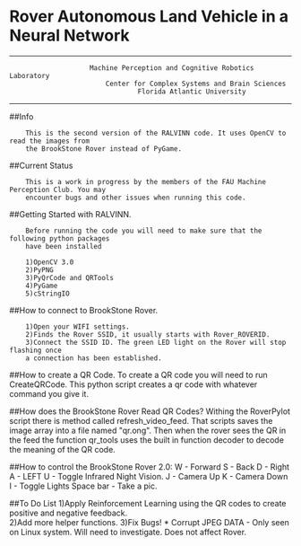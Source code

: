 #                                 Rover Autonomous Land Vehicle in a Neural Network
-------------------------------------------------------

                        Machine Perception and Cognitive Robotics Laboratory
                            Center for Complex Systems and Brain Sciences
                                    Florida Atlantic University
-------------------------------------------------------
##Info

        This is the second version of the RALVINN code. It uses OpenCV to read the images from
        the BrookStone Rover instead of PyGame. 

##Current Status

        This is a work in progress by the members of the FAU Machine Perception Club. You may 
        encounter bugs and other issues when running this code. 

##Getting Started with RALVINN.

        Before running the code you will need to make sure that the following python packages 
        have been installed

        1)OpenCV 3.0
        2)PyPNG
        3)PyQrCode and QRTools
        4)PyGame
        5)cStringIO

##How to connect to BrookStone Rover.

        1)Open your WIFI settings. 
        2)Finds the Rover SSID, it usually starts with Rover_ROVERID.
        3)Connect the SSID ID. The green LED light on the Rover will stop flashing once 
        a connection has been established.


##How to create a QR Code.
        To create a QR code you will need to run CreateQRCode. This python script creates a qr code with 
        whatever command you give it.
        
##How does the BrookStone Rover Read QR Codes?
        Withing the RoverPylot script there is method called refresh_video_feed. That scripts saves 
        the image array into a file named "qr.ong". Then when the rover sees the QR in the feed the 
        function qr_tools uses the built in function decoder to decode the meaning of the QR code.
        
##How to control the BrookStone Rover 2.0:
        W - Forward
        S - Back
        D - Right
        A - LEFT
        U - Toggle Infrared Night Vision.
        J - Camera Up
        K - Camera Down
        I - Toggle Lights
        Space bar - Take a pic.
        
##To Do List
      1)Apply Reinforcement Learning using the QR codes to create positive and negative feedback.  
      2)Add more helper functions.
      3)Fix Bugs!
          * Corrupt JPEG DATA - Only seen on Linux system. Will need to investigate. Does not affect Rover.
